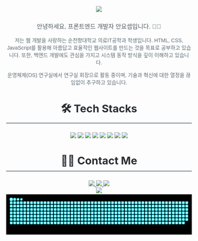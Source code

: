 <div align="center">
  <img src="https://capsule-render.vercel.app/api?type=slice&color=0:0077b6,100:00b4d8&height=120&text=Frontend%20Dev&animation=fadeIn&fontColor=ff6f61&fontSize=60" />
</div>


<div align="center">
  <h3 style="font-family: 'Arial', sans-serif; font-weight: 400; color: #4f5b62;">안녕하세요, 프론트엔드 개발자 안요셉입니다. 👨‍💻</h3>
  <p style="font-family: 'Arial', sans-serif; font-weight: 300; color: #5c6b74;">저는 웹 개발을 사랑하는 순천향대학교 의료IT공학과 학생입니다. HTML, CSS, JavaScript를 활용해 아름답고 효율적인 웹사이트를 만드는 것을 목표로 공부하고 있습니다. 또한, 백엔드 개발에도 관심을 가지고 시스템 동작 방식을 깊이 이해하고 있습니다.</p>
  <p style="font-family: 'Arial', sans-serif; font-weight: 300; color: #5c6b74;">운영체제(OS) 연구실에서 연구실 회장으로 활동 중이며, 기술과 혁신에 대한 열정을 끊임없이 추구하고 있습니다.</p>
</div>

<h2 style="text-align: center; border-bottom: 2px solid #6d7c89; color: #282d33; font-size: 1.8rem; padding-bottom: 10px;">🛠️ Tech Stacks</h2>
<div align="center">
  <img src="https://img.shields.io/badge/HTML5-E34F26?style=for-the-badge&logo=HTML5&logoColor=white">
  <img src="https://img.shields.io/badge/CSS3-1572B6?style=for-the-badge&logo=CSS3&logoColor=white">
  <img src="https://img.shields.io/badge/JavaScript-F7DF1E?style=for-the-badge&logo=JavaScript&logoColor=black">
  <img src="https://img.shields.io/badge/React-61DAFB?style=for-the-badge&logo=React&logoColor=black">
  <img src="https://img.shields.io/badge/Vue.js-4FC08D?style=for-the-badge&logo=Vue.js&logoColor=white">
  <img src="https://img.shields.io/badge/Node.js-339933?style=for-the-badge&logo=Node.js&logoColor=white">
  <img src="https://img.shields.io/badge/MySQL-4479A1?style=for-the-badge&logo=MySQL&logoColor=white">
  <img src="https://img.shields.io/badge/Java-007396?style=for-the-badge&logo=Java&logoColor=white">
</div>

<h2 style="text-align: center; border-bottom: 2px solid #6d7c89; color: #282d33; font-size: 1.8rem; padding-bottom: 10px;">🧑‍💻 Contact Me</h2>
<div align="center">
  <a href="mailto:ahnyo323@gmail.com">
    <img src="https://img.shields.io/badge/Gmail-EA4335?style=for-the-badge&logo=Gmail&logoColor=white">
  </a>
  <a href="https://www.instagram.com/ahn__yo/">
    <img src="https://img.shields.io/badge/Instagram-E4405F?style=for-the-badge&logo=Instagram&logoColor=white">
  </a>
  <a href="https://blog.naver.com/ahnyo3">
    <img src="https://img.shields.io/badge/Naver-03C75A?style=for-the-badge&logo=Naver&logoColor=white">
  </a>
</div>

<div align="center">
  <a href="https://hits.seeyoufarm.com">
    <img src="https://hits.seeyoufarm.com/api/count/incr/badge.svg?url=https%3A%2F%2Fgithub.com%2FYosepAhn%2F&count_bg=%23000000&title_bg=%23000000&icon=github.svg&icon_color=%23FFFFFF&title=GitHub&edge_flat=false">
  </a>
</div>

<picture>
  <source media="(prefers-color-scheme: light)" srcset="https://raw.githubusercontent.com/platane/snk/output/github-contribution-grid-snake-light.svg" />
  <source media="(prefers-color-scheme: dark)" srcset="https://raw.githubusercontent.com/platane/snk/output/github-contribution-grid-snake.svg" />
  <img alt="GitHub contribution grid snake animation" src="https://raw.githubusercontent.com/platane/snk/output/github-contribution-grid-snake.svg" style="filter: invert(100%) sepia(100%) saturate(10) hue-rotate(150deg);">
</picture>
